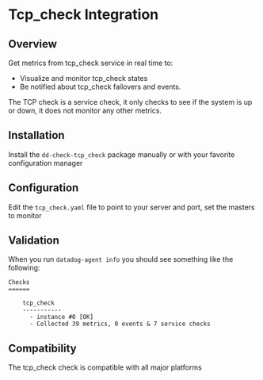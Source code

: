 # Tcp_check Integration

## Overview

Get metrics from tcp_check service in real time to:

* Visualize and monitor tcp_check states
* Be notified about tcp_check failovers and events.

The TCP check is a service check, it only checks to see if the system is up or down, it does not monitor any other metrics.

## Installation

Install the `dd-check-tcp_check` package manually or with your favorite configuration manager

## Configuration

Edit the `tcp_check.yaml` file to point to your server and port, set the masters to monitor

## Validation

When you run `datadog-agent info` you should see something like the following:

    Checks
    ======

        tcp_check
        -----------
          - instance #0 [OK]
          - Collected 39 metrics, 0 events & 7 service checks

## Compatibility

The tcp_check check is compatible with all major platforms
